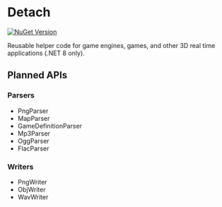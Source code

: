 # Detach

[![NuGet Version](https://img.shields.io/nuget/v/NoahStolk.Detach.svg)](https://www.nuget.org/packages/NoahStolk.Detach/)

Reusable helper code for game engines, games, and other 3D real time applications (.NET 8 only).

## Planned APIs

### Parsers

- PngParser
- MapParser
- GameDefinitionParser
- Mp3Parser
- OggParser
- FlacParser

### Writers

- PngWriter
- ObjWriter
- WavWriter
